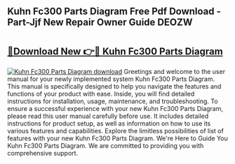 ## Kuhn Fc300 Parts Diagram Free Pdf Download - Part-Jjf New Repair Owner Guide DEOZW

# <h2><a href="http://dfu70bk.blite.top/?on=Kuhn+Fc300+Parts+Diagram">🔗Download New 👉🔴 Kuhn Fc300 Parts Diagram</a></h2>

[![Kuhn Fc300 Parts Diagram download](https://i.imgur.com/lujVjoI.png)](http://dfu70bk.blite.top/?on=Kuhn+Fc300+Parts+Diagram)
Greetings and welcome to the user manual for your newly implemented system Kuhn Fc300 Parts Diagram. This manual is specifically designed to help you navigate the features and functions of your product with ease. Inside, you will find detailed instructions for installation, usage, maintenance, and troubleshooting. To ensure a successful experience with your new Kuhn Fc300 Parts Diagram, please read this user manual carefully before use. It includes detailed instructions for product setup, as well as information on how to use its various features and capabilities. Explore the limitless possibilities of list of features with your new Kuhn Fc300 Parts Diagram. We're Here to Guide You Kuhn Fc300 Parts Diagram. We are committed to providing you with comprehensive support.
